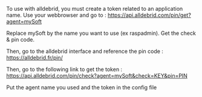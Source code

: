To use with alldebrid, you must create a token related to an application name. Use your webbrowser and go to :
https://api.alldebrid.com/pin/get?agent=mySoft

Replace mySoft by the name you want to use (ex raspadmin). Get the check & pin code.

Then, go to the alldebrid interface and reference the pin code :
https://alldebrid.fr/pin/

Then, go to the following link to get the token :
https://api.alldebrid.com/pin/check?agent=mySoft&check=KEY&pin=PIN


Put the agent name you used and the token in the config file
